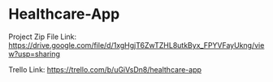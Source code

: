 # Healthcare-App

Project Zip File Link:
https://drive.google.com/file/d/1xgHgjT6ZwTZHL8utkByx_FPYVFayUkng/view?usp=sharing

Trello Link:
https://trello.com/b/uGiVsDn8/healthcare-app
